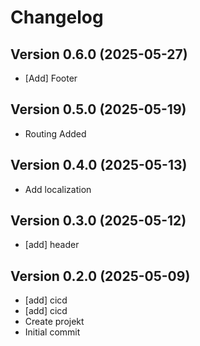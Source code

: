 # Changelog

## Version 0.6.0 (2025-05-27)

- [Add] Footer

## Version 0.5.0 (2025-05-19)

- Routing Added

## Version 0.4.0 (2025-05-13)

- Add localization

## Version 0.3.0 (2025-05-12)

- [add] header

## Version 0.2.0 (2025-05-09)

- [add] cicd
- [add] cicd
- Create projekt
- Initial commit
